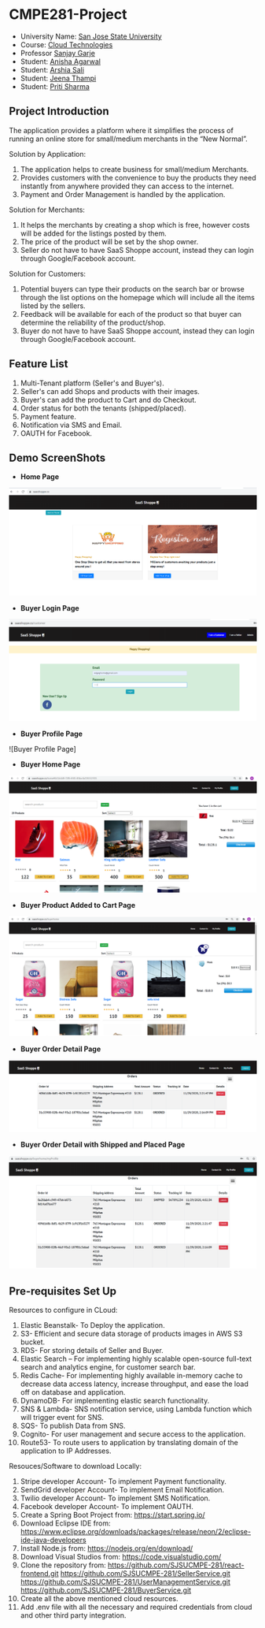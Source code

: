 # CMPE281-Project

* University Name: [San Jose State University](http://www.sjsu.edu/)
* Course: [Cloud Technologies](http://info.sjsu.edu/web-dbgen/catalog/courses/CMPE281.html)
* Professor [Sanjay Garje](https://www.linkedin.com/in/sanjaygarje/)
* Student: [Anisha Agarwal](https://www.linkedin.com/in/anisha25)
* Student: [Arshia Sali](https://www.linkedin.com/in/arshia-sali-842417101/)
* Student: [Jeena Thampi](http://linkedin.com/in/jeena-thampi-61a350b3)
* Student: [Priti Sharma](https://www.linkedin.com/in/priti-sharma-68b60b64)

## Project Introduction
The application provides a platform where it simplifies the process of running an online store for small/medium merchants in the “New Normal”.

Solution by Application: 
1.	The application helps to create business for small/medium Merchants.
2.	Provides customers with the convenience to buy the products they need instantly from anywhere provided they can access to the internet.
3.	Payment and Order Management is handled by the application.

Solution for Merchants:
1.	It helps the merchants by creating a shop which is free, however costs will be added for the listings posted by them.
2.	The price of the product will be set by the shop owner.
3.	Seller do not have to have SaaS Shoppe account, instead they can login through Google/Facebook account.

Solution for Customers:
1.	Potential buyers can type their products on the search bar or browse through the list options on the homepage which will include all the items listed by the sellers.
2.	Feedback will be available for each of the product so that buyer can determine the reliability of the product/shop.
3.	Buyer do not have to have SaaS Shoppe account, instead they can login through Google/Facebook account.

## Feature List
1.	Multi-Tenant platform (Seller's and Buyer's).
2.	Seller's can add Shops and products with their images.
3.	Buyer's can add the product to Cart and do Checkout.
4.	Order status for both the tenants (shipped/placed).
5.	Payment feature.
6.	Notification via SMS and Email.
7.	OAUTH for Facebook.

## Demo ScreenShots
- **Home Page**

![Home Page](https://github.com/SJSUCMPE-281/BuyerService/blob/main/images/HomePage.png)

- **Buyer Login Page**

![Buyer Login Page](https://github.com/SJSUCMPE-281/BuyerService/blob/main/images/buyer-login-oauth.png)

- **Buyer Profile Page**

![Buyer Profile Page]

- **Buyer Home Page**

![Buyer Home Page](https://github.com/SJSUCMPE-281/BuyerService/blob/main/images/Buyer-home-page.png)

- **Buyer Product Added to Cart Page**

![Buyer Product Added to Cart Page](https://github.com/SJSUCMPE-281/BuyerService/blob/main/images/face-mask-added-to-cart.png)

- **Buyer Order Detail Page**

![Buyer Order Detail Page](https://github.com/SJSUCMPE-281/BuyerService/blob/main/images/buyer-order-details.png)

- **Buyer Order Detail with Shipped and Placed Page**

![Buyer Order Detail with Shipped and Placed Page](https://github.com/SJSUCMPE-281/BuyerService/blob/main/images/order-shipped-ordered.png)


## Pre-requisites Set Up

Resources to configure in CLoud:
1. 	Elastic Beanstalk- To Deploy the application.
2.	S3- Efficient and secure data storage of products images in AWS S3 bucket.
3.	RDS- For storing details of Seller and Buyer.
4.	Elastic Search – For implementing highly scalable open-source full-text search and analytics engine, for customer search bar. 
5.	Redis Cache- For implementing highly available in-memory cache to decrease data access latency, increase throughput, and ease the load off on database and application.
6.	DynamoDB- For implementing elastic search functionality.
7.	SNS & Lambda- SNS notification service, using Lambda function which will trigger event for SNS.
8.	SQS- To publish Data from SNS.
9.	Cognito- For user management and secure access to the application.
10.	Route53- To route users to application by translating domain of the application to IP Addresses.

Resouces/Software to download Locally:

1.	Stripe developer Account- To implement Payment functionality.
2.	SendGrid developer Account- To implement Email Notification.
3.	Twilio developer Account- To implement SMS Notification.
4.	Facebook developer Account- To implement OAUTH.
4.	Create a Spring Boot Project from: https://start.spring.io/
5.	Download Eclipse IDE from: https://www.eclipse.org/downloads/packages/release/neon/2/eclipse-ide-java-developers
6.	Install Node.js from: https://nodejs.org/en/download/
7.	Download Visual Studios from: https://code.visualstudio.com/
8.	Clone the repository from: https://github.com/SJSUCMPE-281/react-frontend.git
							   https://github.com/SJSUCMPE-281/SellerService.git
							   https://github.com/SJSUCMPE-281/UserManagementService.git
							   https://github.com/SJSUCMPE-281/BuyerService.git
9.	Create all the above mentioned cloud resources.
10.	Add .env file with all the necessary and required credentials from cloud and other third party integration.	
